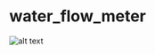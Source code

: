 # water_flow_meter

![alt text](https://github.com/tangpongpat/main/water_flow_meter/diagram.jpg?raw=true)
